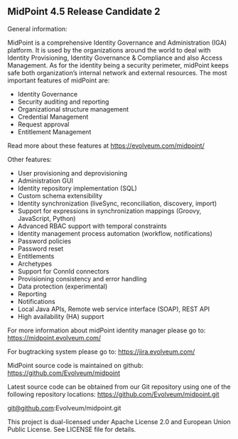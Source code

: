 MidPoint 4.5 Release Candidate 2
--------------------------------

General information:

MidPoint is a comprehensive Identity Governance and Administration (IGA) platform. It is used by the organizations around the world to deal with Identity Provisioning, Identity Governance & Compliance and also Access Management. As for the identity being a security perimeter, midPoint keeps safe both organization’s internal network and external resources.
The most important features of midPoint are:

- Identity Governance
- Security auditing and reporting
- Organizational structure management
- Credential Management
- Request approval
- Entitlement Management

Read more about these features at https://evolveum.com/midpoint/

Other features:

- User provisioning and deprovisioning
- Administration GUI
- Identity repository implementation (SQL)
- Custom schema extensibility
- Identity synchronization (liveSync, reconciliation, discovery, import)
- Support for expressions in synchronization mappings (Groovy, JavaScript, Python)
- Advanced RBAC support with temporal constraints
- Identity management process automation (workflow, notifications)
- Password policies
- Password reset
- Entitlements
- Archetypes
- Support for ConnId connectors
- Provisioning consistency and error handling
- Data protection (experimental)
- Reporting
- Notifications
- Local Java APIs, Remote web service interface (SOAP), REST API
- High availability (HA) support

For more information about midPoint identity manager please go to:
https://midpoint.evolveum.com/

For bugtracking system please go to:
https://jira.evolveum.com/

MidPoint source code is maintained on github:
https://github.com/Evolveum/midpoint

Latest source code can be obtained from our Git repository using one of the
following repository locations:
https://github.com/Evolveum/midpoint.git

git@github.com:Evolveum/midpoint.git

This project is dual-licensed under Apache License 2.0
and European Union Public License. See LICENSE file for details.
